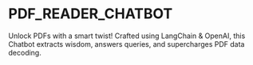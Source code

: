 # PDF_READER_CHATBOT
Unlock PDFs with a smart twist! Crafted using LangChain &amp; OpenAI, this Chatbot extracts wisdom, answers queries, and supercharges PDF data decoding.
